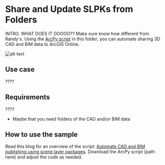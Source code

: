 # Share and Update SLPKs from Folders

INTRO. WHAT DOES IT DOOOO?? Make sure know how different from Randy's. Using the [ArcPy script](Publish.py) in this folder, you can automate sharing 3D CAD and BIM data to ArcGIS Online.

![alt text](Output-SLPK.png)

## Use case
????

## Requirements
????
- Maybe that you need folders of the CAD and/or BIM data

## How to use the sample
Read this blog for an overview of the script: [Automate CAD and BIM publishing using scene layer packages](https://www.esri.com/arcgis-blog/products/arcgis-pro/3d-gis/automate-cad-and-bim-publishing-using-scene-layer-packages). Download the ArcPy script (path here) and adjust the code as needed. 


